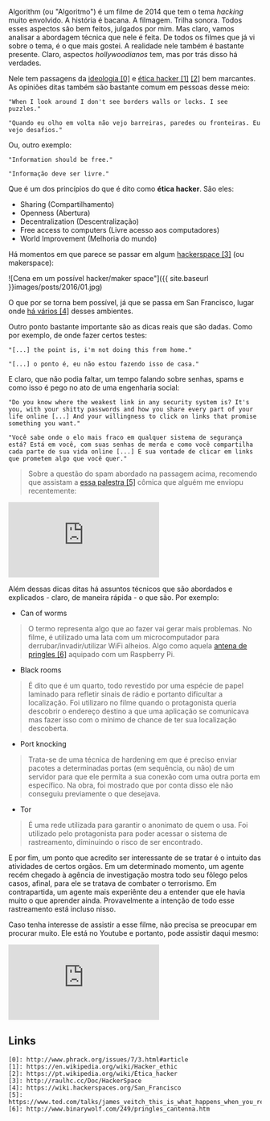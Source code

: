 Algorithm (ou "Algoritmo") é um filme de 2014 que tem o tema *hacking* muito envolvido. A história é bacana. A filmagem. Trilha sonora. Todos esses aspectos são bem feitos, julgados por mim. Mas claro, vamos analisar a abordagem técnica que nele é feita. De todos os filmes que já vi sobre o tema, é o que mais gostei. A realidade nele também é bastante presente. Claro, aspectos *hollywoodianos* tem, mas por trás disso há verdades.

Nele tem passagens da [ideologia \[0\]][0] e [ética hacker \[1\]][1] [\[2\]][2] bem marcantes. As opiniões ditas também são bastante comum em pessoas desse meio:

```
"When I look around I don't see borders walls or locks. I see puzzles."

"Quando eu olho em volta não vejo barreiras, paredes ou fronteiras. Eu vejo desafios."
```

Ou, outro exemplo:

```
"Information should be free."

"Informação deve ser livre."
```

Que é um dos princípios do que é dito como **ética hacker**. São eles:

* Sharing (Compartilhamento)
* Openness (Abertura)
* Decentralization (Descentralização)
* Free access to computers (Livre acesso aos computadores)
* World Improvement (Melhoria do mundo)

Há momentos em que parece se passar em algum [hackerspace \[3\]][3] (ou makerspace):

![Cena em um possível hacker/maker space"]({{ site.baseurl }}images/posts/2016/01.jpg)

O que por se torna bem possível, já que se passa em San Francisco, lugar onde [há vários \[4\]][4] desses ambientes.

Outro ponto bastante importante são as dicas reais que são dadas. Como por exemplo, de onde fazer certos testes:

```
"[...] the point is, i'm not doing this from home."

"[...] o ponto é, eu não estou fazendo isso de casa."
```

E claro, que não podia faltar, um tempo falando sobre senhas, spams e como isso é pego no ato de uma engenharia social:

```
"Do you know where the weakest link in any security system is? It's you, with your shitty passwords and how you share every part of your life online [...] And your willingness to click on links that promise something you want."

"Você sabe onde o elo mais fraco em qualquer sistema de segurança está? Está em você, com suas senhas de merda e como você compartilha cada parte de sua vida online [...] E sua vontade de clicar em links que prometem algo que você quer."
```

> Sobre a questão do spam abordado na passagem acima, recomendo que assistam a [essa palestra \[5\]][5] cômica que alguém me enviopu recentemente:

<iframe src="https://embed-ssl.ted.com/talks/james_veitch_this_is_what_happens_when_you_reply_to_spam_email.html" frameborder="0" allowfullscreen=""></iframe>

Além dessas dicas ditas há assuntos técnicos que são abordados e explicados - claro, de maneira rápida - o que são. Por exemplo:

* Can of worms

> O termo representa algo que ao fazer vai gerar mais problemas. No filme, é utilizado uma lata com um microcomputador para derrubar/invadir/utilizar WiFi alheios. Algo como aquela [antena de pringles \[6\]][6] aquipado com um Raspberry Pi.

* Black rooms

> É dito que é um quarto, todo revestido por uma espécie de papel laminado para refletir sinais de rádio e portanto dificultar a localização. Foi utilizaro no filme quando o protagonista queria descobrir o endereço destino a que uma aplicação se comunicava mas fazer isso com o mínimo de chance de ter sua localização descoberta.

* Port knocking

> Trata-se de uma técnica de hardening em que é preciso enviar pacotes a determinadas portas (em sequência, ou não) de um servidor para que ele permita a sua conexão com uma outra porta em específico. Na obra, foi mostrado que por conta disso ele não conseguiu previamente o que desejava.

* Tor

> É uma rede utilizada para garantir o anonimato de quem o usa. Foi utilizado pelo protagonista para poder acessar o sistema de rastreamento, diminuindo o risco de ser encontrado.

E por fim, um ponto que acredito ser interessante de se tratar é o intuito das atividades de certos orgãos. Em um determinado momento, um agente recém chegado à agência de investigação mostra todo seu fôlego pelos casos, afinal, para ele se tratava de combater o terrorismo. Em contrapartida, um agente mais experiênte deu a entender que ele havia muito o que aprender ainda. Provavelmente a intenção de todo esse rastreamento está incluso nisso.

Caso tenha interesse de assistir a esse filme, não precisa se preocupar em procurar muito. Ele está no Youtube e portanto, pode assistir daqui mesmo:

<iframe src="https://www.youtube.com/embed/6qpudAhYhpc" frameborder="0" allowfullscreen></iframe>

## Links

```
[0]: http://www.phrack.org/issues/7/3.html#article
[1]: https://en.wikipedia.org/wiki/Hacker_ethic
[2]: https://pt.wikipedia.org/wiki/Ética_hacker
[3]: http://raulhc.cc/Doc/HackerSpace
[4]: https://wiki.hackerspaces.org/San_Francisco
[5]: https://www.ted.com/talks/james_veitch_this_is_what_happens_when_you_reply_to_spam_email
[6]: http://www.binarywolf.com/249/pringles_cantenna.htm

```

[0]: http://www.phrack.org/issues/7/3.html#article
[1]: https://en.wikipedia.org/wiki/Hacker_ethic
[2]: https://pt.wikipedia.org/wiki/Ética_hacker
[3]: http://raulhc.cc/Doc/HackerSpace
[4]: https://wiki.hackerspaces.org/San_Francisco
[5]: https://www.ted.com/talks/james_veitch_this_is_what_happens_when_you_reply_to_spam_email
[6]: http://www.binarywolf.com/249/pringles_cantenna.htm
